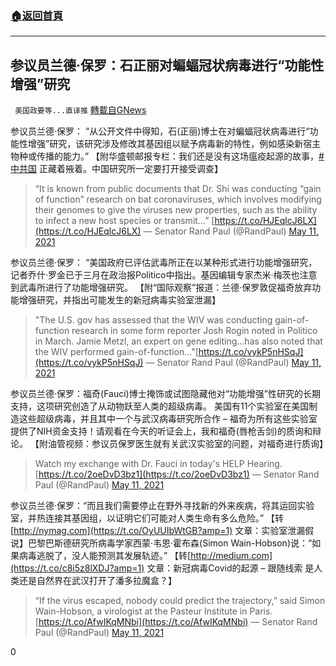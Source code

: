 ###  [:house:返回首頁](https://github.com/ourhimalayas/txt)
---

## 参议员兰德·保罗：石正丽对蝙蝠冠状病毒进行“功能性增强”研究
` 美国政要等...直译推` [轉載自GNews](https://gnews.org/zh-hans/1234203/)

参议员兰德·保罗： “从公开文件中得知，石(正丽)博士在对蝙蝠冠状病毒进行“功能性增强”研究，该研究涉及修改其基因组以赋予病毒新的特性，例如感染新宿主物种或传播的能力。” 【附华盛顿邮报专栏：我们还是没有这场瘟疫起源的故事，[#中共国](https://twitter.com/hashtag/%E4%B8%AD%E5%85%B1%E5%9B%BD?src=hashtag_click) 正藏着掖着。中国研究所一定要打开接受调查】



> “It is known from public documents that Dr. Shi was conducting “gain of function” research on bat coronaviruses, which involves modifying their genomes to give the viruses new properties, such as the ability to infect a new host species or transmit…” [https://t.co/HJEqlcJ6LX](https://t.co/HJEqlcJ6LX)
> — Senator Rand Paul (@RandPaul) [May 11, 2021](https://twitter.com/RandPaul/status/1392189419113811969?ref_src=twsrc%5Etfw)



参议员兰德·保罗： “美国政府已评估武毒所正在以某种形式进行功能增强研究，记者乔什·罗金已于三月在政治报Politico中指出。基因编辑专家杰米·梅茨也注意到武毒所进行了功能增强研究。 【附“国际观察”报道：兰德·保罗敦促福奇放弃功能增强研究，并指出可能发生的新冠病毒实验室泄漏】



> "The U.S. gov has assessed that the WIV was conducting gain-of-function research in some form reporter Josh Rogin noted in Politico in March. Jamie Metzl, an expert on gene editing…has also noted that the WIV performed gain-of-function…"[https://t.co/vykP5nHSqJ](https://t.co/vykP5nHSqJ)
> — Senator Rand Paul (@RandPaul) [May 11, 2021](https://twitter.com/RandPaul/status/1392158526387200004?ref_src=twsrc%5Etfw)



参议员兰德·保罗：福奇(Fauci)博士掩饰或试图隐藏他对“功能增强”性研究的长期支持，这项研究创造了从动物跃至人类的超级病毒。 美国有11个实验室在美国制造这些超级病毒，并且其中一个与武汉病毒研究所合作 – 福奇为所有这些实验室提供了NIH资金支持！请观看在今天的听证会上，我和福奇(唇枪舌剑)的质询和辩论。 【附油管视频：参议员保罗医生就有关武汉实验室的问题，对福奇进行质询】



> Watch my exchange with Dr. Fauci in today's HELP Hearing. [https://t.co/2oeDvD3bz1](https://t.co/2oeDvD3bz1)
> — Senator Rand Paul (@RandPaul) [May 11, 2021](https://twitter.com/RandPaul/status/1392147896754180108?ref_src=twsrc%5Etfw)



参议员兰德·保罗：“而且我们需要停止在野外寻找新的外来疾病，将其运回实验室，并热连接其基因组，以证明它们可能对人类生命有多么危险。” 【转[http://nymag.com](https://t.co/OyUUIbWtGB?amp=1) 文章：实验室泄漏假说】巴黎巴斯德研究所病毒学家西蒙·韦恩·霍布森(Simon Wain-Hobson)说：“如果病毒逃脱了，没人能预测其发展轨迹。” 【转[http://medium.com](https://t.co/c8i5z8lXDJ?amp=1) 文章：新冠病毒Covid的起源 – 跟随线索 是人类还是自然界在武汉打开了潘多拉魔盒？】



> “If the virus escaped, nobody could predict the trajectory,” said Simon Wain-Hobson, a virologist at the Pasteur Institute in Paris. [https://t.co/AfwIKqMNbi](https://t.co/AfwIKqMNbi)
> — Senator Rand Paul (@RandPaul) [May 11, 2021](https://twitter.com/RandPaul/status/1392155672507265031?ref_src=twsrc%5Etfw)





0
